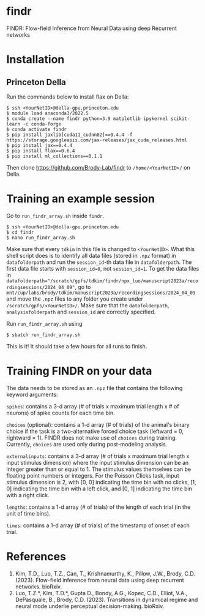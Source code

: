 # findr
FINDR: Flow-field Inference from Neural Data using deep Recurrent networks

# Installation
## Princeton Della
Run the commands below to install flax on Della:

```
$ ssh <YourNetID>@della-gpu.princeton.edu
$ module load anaconda3/2022.5
$ conda create --name findr python=3.9 matplotlib ipykernel scikit-learn -c conda-forge
$ conda activate findr
$ pip install jaxlib[cuda11_cudnn82]==0.4.4 -f https://storage.googleapis.com/jax-releases/jax_cuda_releases.html
$ pip install jax==0.4.4
$ pip install flax==0.6.4
$ pip install ml_collections==0.1.1
```

Then clone https://github.com/Brody-Lab/findr to `/home/<YourNetID>/` on Della.

# Training an example session
Go to `run_findr_array.sh` inside `findr`.

```
$ ssh <YourNetID>@della-gpu.princeton.edu
$ cd findr
$ nano run_findr_array.sh
```

Make sure that every `tdkim` in this file is changed to `<YourNetID>`. What this shell script does is to identify all data files (stored in `.npz` format) in `datafolderpath` and run the `session_id`-th data file in `datafolderpath`. The first data file starts with `session_id=0`, not `session_id=1`. To get the data files in `datafolderpath="/scratch/gpfs/tdkim/findr/npx_luo/manuscript2023a/recordingsessions/2024_04_09"`, go to `mnt/cup/labs/brody/tdkim/manuscript2023a/recordingsessions/2024_04_09` and move the `.npz` files to any folder you create under `/scratch/gpfs/<YourNetID>/`. Make sure that the `datafolderpath`, `analysisfolderpath` and `session_id` are correctly specified. 

Run `run_findr_array.sh` using
```
$ sbatch run_findr_array.sh
```

This is it! It should take a few hours for all runs to finish.

# Training FINDR on your data
The data needs to be stored as an `.npz` file that contains the following keyword arguments:

`spikes`: contains a 3-d array (# of trials x maximum trial length x # of neurons) of spike counts for each time bin.

`choices` (optional): contains a 1-d array (# of trials) of the animal's binary choice if the task is a two-alternative forced choice task (leftward = 0, rightward = 1). FINDR does not make use of `choices` during training. Currently, `choices` are used only during post-modeling analysis.

`externalinputs`: contains a 3-d array (# of trials x maximum trial length x input stimulus dimension) where the input stimulus dimension can be an integer greater than or equal to 1. The stimulus values themselves can be floating point numbers or integers. For the Poisson Clicks task, input stimulus dimension is 2, with [0, 0] indicating the time bin with no clicks, [1, 0] indicating the time bin with a left click, and [0, 1] indicating the time bin with a right click.

`lengths`: contains a 1-d array (# of trials) of the length of each trial (in the unit of time bins).

`times`: contains a 1-d array (# of trials) of the timestamp of onset of each trial.

# References
1. Kim, T.D., Luo, T.Z., Can, T., Krishnamurthy, K., Pillow, J.W., Brody, C.D. (2023). Flow-field inference from neural data using deep recurrent networks. bioRxiv.
2. Luo, T.Z.\*, Kim, T.D.\*, Gupta D., Bondy, A.G., Kopec, C.D., Elliot, V.A., DePasquale, B., Brody, C.D. (2023). Transitions in dynamical regime and neural mode underlie perceptual decision-making. bioRxiv.
